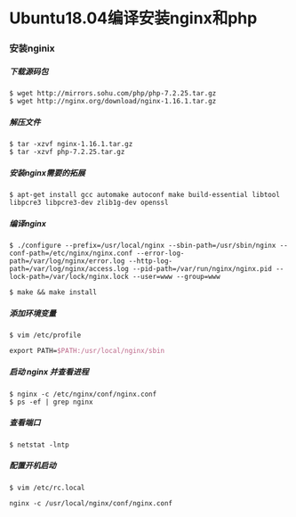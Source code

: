 # Ubuntu18.04编译安装nginx和php

### 安装nginix

##### 下载源码包

```shell
$ wget http://mirrors.sohu.com/php/php-7.2.25.tar.gz
$ wget http://nginx.org/download/nginx-1.16.1.tar.gz
```

##### 解压文件

```shell
$ tar -xzvf nginx-1.16.1.tar.gz
$ tar -xzvf php-7.2.25.tar.gz
```

##### 安装nginx需要的拓展

```shell
$ apt-get install gcc automake autoconf make build-essential libtool libpcre3 libpcre3-dev zlib1g-dev openssl
```

##### 编译nginx

```shell
$ ./configure --prefix=/usr/local/nginx --sbin-path=/usr/sbin/nginx --conf-path=/etc/nginx/nginx.conf --error-log-path=/var/log/nginx/error.log --http-log-path=/var/log/nginx/access.log --pid-path=/var/run/nginx/nginx.pid --lock-path=/var/lock/nginx.lock --user=www --group=www

$ make && make install
```

##### 添加环境变量

```shell
$ vim /etc/profile
```

```tex
export PATH=$PATH:/usr/local/nginx/sbin
```

##### 启动 nginx 并查看进程

```shell
$ nginx -c /etc/nginx/conf/nginx.conf
$ ps -ef | grep nginx
```

##### 查看端口

```shell
$ netstat -lntp
```


##### 配置开机启动

```shell
$ vim /etc/rc.local
```

```tex
nginx -c /usr/local/nginx/conf/nginx.conf
```
